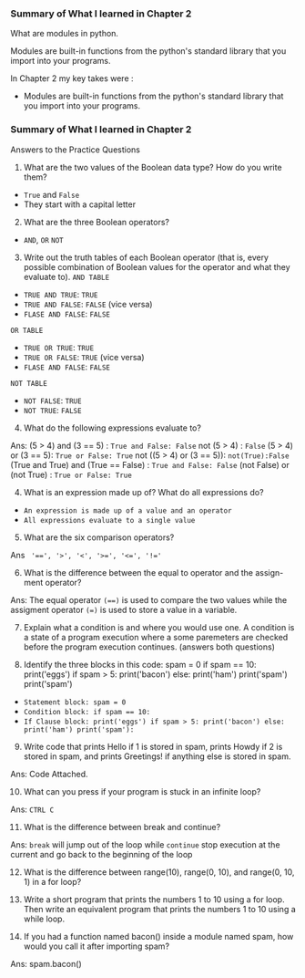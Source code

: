 ### Summary of What I learned in Chapter 2


What are modules in python.

Modules are built-in functions from the python's standard library that you import into your programs.


In Chapter 2 my key takes were :
* Modules are built-in functions from the python's standard library that you import into your programs.
### Summary of What I learned in Chapter 2



Answers to the Practice Questions
1. What are the two values of the Boolean data type? How do you 
write them?

* `True` and `False`
* They start with a capital letter

2. What are the three Boolean operators?

* `AND`, `OR` `NOT` 

3. Write out the truth tables of each Boolean operator (that is, every possible combination of Boolean values for the operator and what they evaluate to).
`AND TABLE`
* `TRUE AND TRUE`: `TRUE`
* `TRUE AND FALSE`: `FALSE` (vice versa)
* `FLASE AND FALSE`: `FALSE`

`OR TABLE`
* `TRUE OR TRUE`: `TRUE`
* `TRUE OR FALSE`: `TRUE` (vice versa)
* `FLASE AND FALSE`: `FALSE`

`NOT TABLE`
* `NOT FALSE`: `TRUE`
* `NOT TRUE`: `FALSE`

4.  What do the following expressions evaluate to?

Ans:
(5 > 4) and (3 == 5) : `True and False: False`
not (5 > 4) : `False`
(5 > 4) or (3 == 5): `True or False: True`
not ((5 > 4) or (3 == 5)): `not(True):False`
(True and True) and (True == False) : `True and False: False`
(not False) or (not True) : `True or False: True`



4.  What is an expression made up of? What do all expressions do?
* `An expression is made up of a value and an operator`
* `All expressions evaluate to a single value`

5. What are the six comparison operators?

Ans
` '==', '>', '<', '>=', '<=', '!='`

6. What is the difference between the equal to operator and the assign-
ment operator? 

Ans: The equal operator `(==)` is used to compare the two values while the assigment operator `(=)` is used to store a value in a variable.

7. Explain what a condition is and where you would use one.
A condition is a state of a program execution where a some paremeters are checked before the program execution continues. (answers both questions)

8. Identify the three blocks in this code:
spam = 0
if spam == 10:
    print('eggs')
    if spam > 5:
        print('bacon')
    else:
        print('ham')
    print('spam')
print('spam')

* `Statement block: spam = 0`
* `Condition block: if spam == 10:`
* `If Clause block: print('eggs')
    if spam > 5:
        print('bacon')
    else:
        print('ham')
    print('spam'):`

9. Write code that prints Hello if 1 is stored in spam, prints Howdy if 2 is 
stored in spam, and prints Greetings! if anything else is stored in spam.

Ans: Code Attached.

10. What can you press if your program is stuck in an infinite loop?

Ans: `CTRL C`

11. What is the difference between break and continue?

Ans: `break` will jump out of the loop while `continue` stop execution at the current and go back to the beginning of the loop

12. What is the difference between range(10), range(0, 10), and range(0, 10, 1) 
in a for loop?

13. Write a short program that prints the numbers 1 to 10 using a for loop. 
Then write an equivalent program that prints the numbers 1 to 10 using 
a while loop.

14.  If you had a function named bacon() inside a module named spam, how 
would you call it after importing spam?

Ans: spam.bacon()


